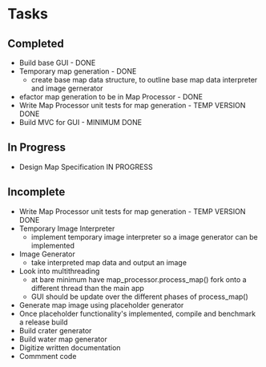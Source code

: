 # Tasks

## Completed

* Build base GUI - DONE
* Temporary map generation - DONE
    * create base map data structure, to outline base map data interpreter and image gernerator
* efactor map generation to be in Map Processor - DONE
* Write Map Processor unit tests for map generation - TEMP VERSION DONE
* Build MVC for GUI - MINIMUM DONE

## In Progress
* Design Map Specification IN PROGRESS

## Incomplete
* Write Map Processor unit tests for map generation - TEMP VERSION DONE
* Temporary Image Interpreter
    * implement temporary image interpreter so a image generator can be implemented
* Image Generator
    * take interpreted map data and output an image
* Look into multithreading
    * at bare minimum have map_processor.process_map() fork onto a different thread than the main app
    * GUI should be update over the different phases of process_map()
* Generate map image using placeholder generator
* Once placeholder functionality's implemented, compile and benchmark a release build 
* Build crater generator
* Build water map generator
* Digitize written documentation
* Commment code
